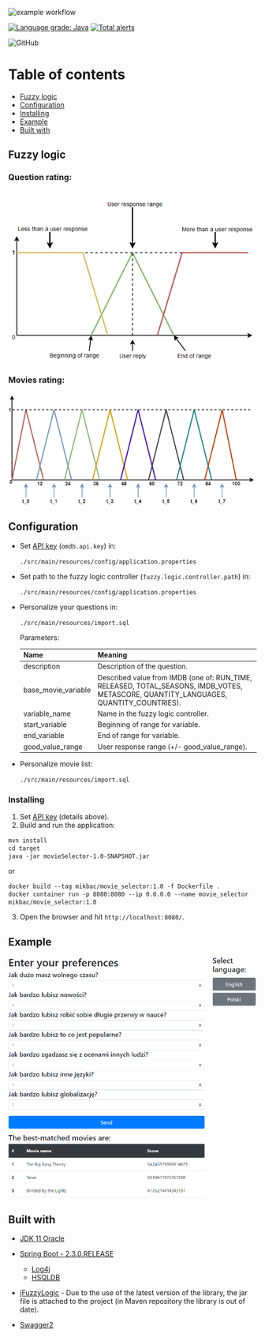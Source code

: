 ![example workflow](https://github.com/Mikbac/Movie-selector/actions/workflows/maven.yml/badge.svg) 

[![Language grade: Java](https://img.shields.io/lgtm/grade/java/g/Mikbac/Movie-selector.svg?logo=lgtm&logoWidth=18)](https://lgtm.com/projects/g/Mikbac/Movie-selector/context:java) [![Total alerts](https://img.shields.io/lgtm/alerts/g/Mikbac/Movie-selector.svg?logo=lgtm&logoWidth=18)](https://lgtm.com/projects/g/Mikbac/Movie-selector/alerts/)

![GitHub](https://img.shields.io/github/license/Mikbac/Movie-selector)

# Table of contents
* [Fuzzy logic](#fuzzy-logic)
* [Configuration](#configuration)
* [Installing](#installing)
* [Example](#example)
* [Built with](#built-with)

## Fuzzy logic

### Question rating:
![ex1](img/Movie-2-0.png)

### Movies rating:
![ex1](img/Score-2-0.png)

## Configuration
* Set [API key](http://www.omdbapi.com/apikey.aspx) (```omdb.api.key```) in:
    
    ```./src/main/resources/config/application.properties```
    
* Set path to the fuzzy logic controller (```fuzzy.logic.controller.path```) in:
    
    ```./src/main/resources/config/application.properties```
    
* Personalize your questions in:
    
    ```./src/main/resources/import.sql```
    
    Parameters:
    
    | Name                                                                                                                                   | Meaning                                                                                                                               |
    |----------------------------------------------------------------------------------------------------------------------------------------|---------------------------------------------------------------------------------------------------------------------------------------|
    | description                                                                                                                            | Description of the question.                                                                                                          |
    | base_movie_variable                                                                                                                    | Described value from IMDB (one of: RUN_TIME, RELEASED, TOTAL_SEASONS, IMDB_VOTES, METASCORE, QUANTITY_LANGUAGES, QUANTITY_COUNTRIES). |
    | variable_name                                                                                                                          | Name in the fuzzy logic controller.                                                                                                   |
    | start_variable                                                                                                                         | Beginning of range for variable.                                                                                                      |
    | end_variable                                                                                                                           | End of range for variable.                                                                                                            |
    | good_value_range                                                                                                                       | User response range (+/- good_value_range).                                                                                           |


* Personalize movie list:
    
    ```./src/main/resources/import.sql```

### Installing
1. Set [API key](http://www.omdbapi.com/apikey.aspx) (details above).
2. Build and run the application:
```
mvn install
cd target  
java -jar movieSelector-1.0-SNAPSHOT.jar
```
or
```
docker build --tag mikbac/movie_selector:1.0 -f Dockerfile .
docker container run -p 8080:8080 --ip 0.0.0.0 --name movie_selector mikbac/movie_selector:1.0
```
3. Open the browser and hit ```http://localhost:8080/```.

## Example
![ex1](img/Example-1-0.png)    
    
## Built with

* [JDK 11 Oracle](https://www.oracle.com/technetwork/java/index.html)

* [Spring Boot - 2.3.0.RELEASE](https://spring.io/projects/spring-boot) 
    * [Log4j](https://logging.apache.org/log4j/2.x/)
    * [HSQLDB](http://hsqldb.org/)

* [jFuzzyLogic](http://jfuzzylogic.sourceforge.net/html/index.html) - Due to the use of the latest version of the library, the jar file is attached to the project (in Maven repository the library is out of date).

* [Swagger2](https://swagger.io/)
